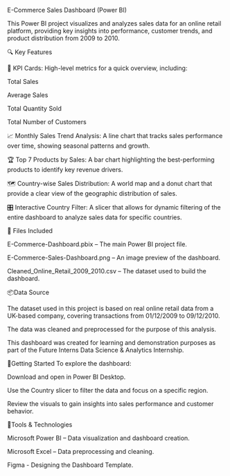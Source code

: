 E-Commerce Sales Dashboard (Power BI)

This Power BI project visualizes and analyzes sales data for an online retail platform, providing key insights into performance, customer trends, and product distribution from 2009 to 2010.

🔍 Key Features

🔢 KPI Cards: High-level metrics for a quick overview, including:

Total Sales

Average Sales

Total Quantity Sold

Total Number of Customers

📈 Monthly Sales Trend Analysis: A line chart that tracks sales performance over time, showing seasonal patterns and growth.

🏆 Top 7 Products by Sales: A bar chart highlighting the best-performing products to identify key revenue drivers.

🗺️ Country-wise Sales Distribution: A world map and a donut chart that provide a clear view of the geographic distribution of sales.

🎛️ Interactive Country Filter: A slicer that allows for dynamic filtering of the entire dashboard to analyze sales data for specific countries.

📁 Files Included

E-Commerce-Dashboard.pbix – The main Power BI project file.

E-Commerce-Sales-Dashboard.png – An image preview of the dashboard.

Cleaned_Online_Retail_2009_2010.csv – The dataset used to build the dashboard.

📦Data Source

The dataset used in this project is based on real online retail data from a UK-based company, covering transactions from 01/12/2009 to 09/12/2010. 

The data was cleaned and preprocessed for the purpose of this analysis.

This dashboard was created for learning and demonstration purposes as part of the Future Interns Data Science & Analytics Internship.

🚀Getting Started
To explore the dashboard:

Download and open in Power BI Desktop.

Use the Country slicer to filter the data and focus on a specific region.

Review the visuals to gain insights into sales performance and customer behavior.

🧰Tools & Technologies

Microsoft Power BI – Data visualization and dashboard creation.

Microsoft Excel – Data preprocessing and cleaning.

Figma - Designing the Dashboard Template.
